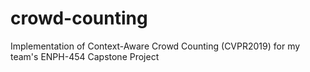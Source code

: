 # crowd-counting
Implementation of Context-Aware Crowd Counting (CVPR2019) for my team's ENPH-454 Capstone Project
